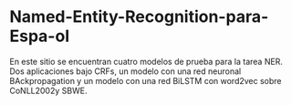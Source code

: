 # Named-Entity-Recognition-para-Espa-ol
En este sitio se encuentran cuatro modelos de prueba para la tarea NER. Dos aplicaciones bajo CRFs, un modelo con una red neuronal BAckpropagation y un modelo con una red BiLSTM con word2vec sobre CoNLL2002y SBWE.
